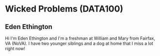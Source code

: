 # Wicked Problems (DATA100)

## Eden Ethington

Hi I'm Eden Ethington and I'm a freshman at William and Mary from Fairfax, VA (NoVA). I have two younger siblings and a dog at home that I miss a lot right now! 
